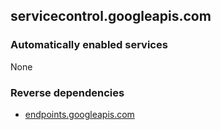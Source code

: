 ## servicecontrol.googleapis.com

### Automatically enabled services

None

### Reverse dependencies

* [endpoints.googleapis.com](../endpoints.googleapis.com/)
